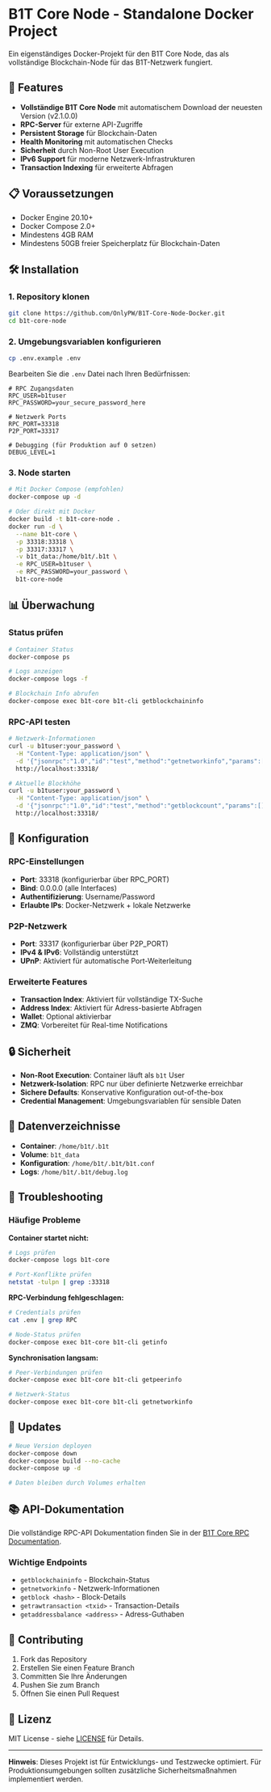 # B1T Core Node - Standalone Docker Project

Ein eigenständiges Docker-Projekt für den B1T Core Node, das als vollständige Blockchain-Node für das B1T-Netzwerk fungiert.

## 🚀 Features

- **Vollständige B1T Core Node** mit automatischem Download der neuesten Version (v2.1.0.0)
- **RPC-Server** für externe API-Zugriffe
- **Persistent Storage** für Blockchain-Daten
- **Health Monitoring** mit automatischen Checks
- **Sicherheit** durch Non-Root User Execution
- **IPv6 Support** für moderne Netzwerk-Infrastrukturen
- **Transaction Indexing** für erweiterte Abfragen

## 📋 Voraussetzungen

- Docker Engine 20.10+
- Docker Compose 2.0+
- Mindestens 4GB RAM
- Mindestens 50GB freier Speicherplatz für Blockchain-Daten

## 🛠️ Installation

### 1. Repository klonen
```bash
git clone https://github.com/OnlyPW/B1T-Core-Node-Docker.git
cd b1t-core-node
```

### 2. Umgebungsvariablen konfigurieren
```bash
cp .env.example .env
```

Bearbeiten Sie die `.env` Datei nach Ihren Bedürfnissen:
```env
# RPC Zugangsdaten
RPC_USER=b1tuser
RPC_PASSWORD=your_secure_password_here

# Netzwerk Ports
RPC_PORT=33318
P2P_PORT=33317

# Debugging (für Produktion auf 0 setzen)
DEBUG_LEVEL=1
```

### 3. Node starten
```bash
# Mit Docker Compose (empfohlen)
docker-compose up -d

# Oder direkt mit Docker
docker build -t b1t-core-node .
docker run -d \
  --name b1t-core \
  -p 33318:33318 \
  -p 33317:33317 \
  -v b1t_data:/home/b1t/.b1t \
  -e RPC_USER=b1tuser \
  -e RPC_PASSWORD=your_password \
  b1t-core-node
```

## 📊 Überwachung

### Status prüfen
```bash
# Container Status
docker-compose ps

# Logs anzeigen
docker-compose logs -f

# Blockchain Info abrufen
docker-compose exec b1t-core b1t-cli getblockchaininfo
```

### RPC-API testen
```bash
# Netzwerk-Informationen
curl -u b1tuser:your_password \
  -H "Content-Type: application/json" \
  -d '{"jsonrpc":"1.0","id":"test","method":"getnetworkinfo","params":[]}' \
  http://localhost:33318/

# Aktuelle Blockhöhe
curl -u b1tuser:your_password \
  -H "Content-Type: application/json" \
  -d '{"jsonrpc":"1.0","id":"test","method":"getblockcount","params":[]}' \
  http://localhost:33318/
```

## 🔧 Konfiguration

### RPC-Einstellungen
- **Port**: 33318 (konfigurierbar über RPC_PORT)
- **Bind**: 0.0.0.0 (alle Interfaces)
- **Authentifizierung**: Username/Password
- **Erlaubte IPs**: Docker-Netzwerk + lokale Netzwerke

### P2P-Netzwerk
- **Port**: 33317 (konfigurierbar über P2P_PORT)
- **IPv4 & IPv6**: Vollständig unterstützt
- **UPnP**: Aktiviert für automatische Port-Weiterleitung

### Erweiterte Features
- **Transaction Index**: Aktiviert für vollständige TX-Suche
- **Address Index**: Aktiviert für Adress-basierte Abfragen
- **Wallet**: Optional aktivierbar
- **ZMQ**: Vorbereitet für Real-time Notifications

## 🔒 Sicherheit

- **Non-Root Execution**: Container läuft als `b1t` User
- **Netzwerk-Isolation**: RPC nur über definierte Netzwerke erreichbar
- **Sichere Defaults**: Konservative Konfiguration out-of-the-box
- **Credential Management**: Umgebungsvariablen für sensible Daten

## 📁 Datenverzeichnisse

- **Container**: `/home/b1t/.b1t`
- **Volume**: `b1t_data`
- **Konfiguration**: `/home/b1t/.b1t/b1t.conf`
- **Logs**: `/home/b1t/.b1t/debug.log`

## 🚨 Troubleshooting

### Häufige Probleme

**Container startet nicht:**
```bash
# Logs prüfen
docker-compose logs b1t-core

# Port-Konflikte prüfen
netstat -tulpn | grep :33318
```

**RPC-Verbindung fehlgeschlagen:**
```bash
# Credentials prüfen
cat .env | grep RPC

# Node-Status prüfen
docker-compose exec b1t-core b1t-cli getinfo
```

**Synchronisation langsam:**
```bash
# Peer-Verbindungen prüfen
docker-compose exec b1t-core b1t-cli getpeerinfo

# Netzwerk-Status
docker-compose exec b1t-core b1t-cli getnetworkinfo
```

## 🔄 Updates

```bash
# Neue Version deployen
docker-compose down
docker-compose build --no-cache
docker-compose up -d

# Daten bleiben durch Volumes erhalten
```

## 📚 API-Dokumentation

Die vollständige RPC-API Dokumentation finden Sie in der [B1T Core RPC Documentation](docs/rpc-api.md).

### Wichtige Endpoints

- `getblockchaininfo` - Blockchain-Status
- `getnetworkinfo` - Netzwerk-Informationen
- `getblock <hash>` - Block-Details
- `getrawtransaction <txid>` - Transaction-Details
- `getaddressbalance <address>` - Adress-Guthaben

## 🤝 Contributing

1. Fork das Repository
2. Erstellen Sie einen Feature Branch
3. Committen Sie Ihre Änderungen
4. Pushen Sie zum Branch
5. Öffnen Sie einen Pull Request

## 📄 Lizenz

MIT License - siehe [LICENSE](LICENSE) für Details.

---

**Hinweis**: Dieses Projekt ist für Entwicklungs- und Testzwecke optimiert. Für Produktionsumgebungen sollten zusätzliche Sicherheitsmaßnahmen implementiert werden.
